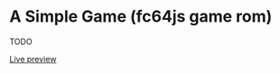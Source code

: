 # A Simple Game (fc64js game rom)

TODO

[Live preview](https://theinvader360.github.io/fc64js/rom/game/a-simple-game/)
